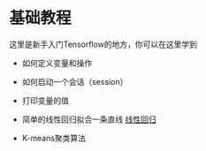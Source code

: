 # 基础教程
这里是新手入门Tensorflow的地方，你可以在这里学到
* 如何定义变量和操作
* 如何启动一个会话（session）
* 打印变量的值

* 简单的线性回归拟合一条直线 [线性回归](https://github.com/Xls1994/Tensorflow-Turitors/blob/master/01-Basic/Linear%20Regression.py)
* K-means聚类算法
